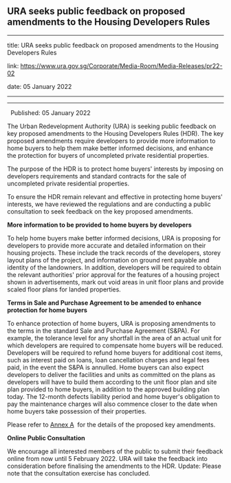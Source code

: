 ## URA seeks public feedback on proposed amendments to the Housing Developers Rules
---
title: URA seeks public feedback on proposed amendments to the Housing Developers Rules

link: https://www.ura.gov.sg/Corporate/Media-Room/Media-Releases/pr22-02

date: 05 January 2022

---

--------------------------------------------------------------------------------

  Published: 05 January 2022

The Urban Redevelopment Authority (URA) is seeking public feedback on key proposed amendments to the Housing Developers Rules (HDR). The key proposed amendments require developers to provide more information to home buyers to help them make better informed decisions, and enhance the protection for buyers of uncompleted private residential properties.   
  
The purpose of the HDR is to protect home buyers' interests by imposing on developers requirements and standard contracts for the sale of uncompleted private residential properties.   
  
To ensure the HDR remain relevant and effective in protecting home buyers' interests, we have reviewed the regulations and are conducting a public consultation to seek feedback on the key proposed amendments.  
  
**More information to be provided to home buyers by developers**   
  
To help home buyers make better informed decisions, URA is proposing for developers to provide more accurate and detailed information on their housing projects. These include the track records of the developers, storey layout plans of the project, and information on ground rent payable and identity of the landowners. In addition, developers will be required to obtain the relevant authorities' prior approval for the features of a housing project shown in advertisements, mark out void areas in unit floor plans and provide scaled floor plans for landed properties.   
  
**Terms in Sale and Purchase Agreement to be amended to enhance protection for home buyers**   
  
To enhance protection of home buyers, URA is proposing amendments to the terms in the standard Sale and Purchase Agreement (S&PA). For example, the tolerance level for any shortfall in the area of an actual unit for which developers are required to compensate home buyers will be reduced. Developers will be required to refund home buyers for additional cost items, such as interest paid on loans, loan cancellation charges and legal fees paid, in the event the S&PA is annulled. Home buyers can also expect developers to deliver the facilities and units as committed on the plans as developers will have to build them according to the unit floor plan and site plan provided to home buyers, in addition to the approved building plan today. The 12-month defects liability period and home buyer's obligation to pay the maintenance charges will also commence closer to the date when home buyers take possession of their properties.   
  
Please refer to [Annex A](https://www.ura.gov.sg/-/media/Corporate/Media-Room/2022/Jan/pr22-02a.pdf)  for the details of the proposed key amendments.   
  
**Online Public Consultation**  
  
We encourage all interested members of the public to submit their feedback online from now until 5 February 2022. URA will take the feedback into consideration before finalising the amendments to the HDR. Update: Please note that the consultation exercise has concluded.